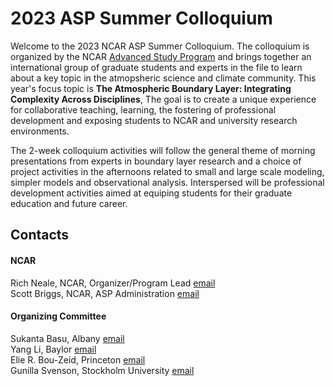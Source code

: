 # 2023 ASP Summer Colloquium


Welcome to the 2023 NCAR ASP Summer Colloquium. The colloquium is organized by the NCAR [Advanced Study Program](https://edec.ucar.edu/advanced-study-program/) and brings together an international group of graduate students and experts in the file to learn about a key topic in the atmopsheric science and climate community. This year's focus topic is **The Atmospheric Boundary Layer: Integrating Complexity Across Disciplines**, The goal is to create a unique experience for collaborative teaching, learning, the fostering of professional development and exposing students to NCAR and university research environments.

The 2-week colloquium activities will follow the general theme of morning presentations from experts in boundary layer research and a choice of project activities in the afternoons related to small and large scale modeling, simpler models and observational analysis. Interspersed will be professional development activities aimed at equiping students for their graduate education and future career.


## Contacts


#### NCAR
Rich Neale, NCAR, Organizer/Program Lead [email](mailto:rneale@ucar.edu) \
Scott Briggs, NCAR, ASP Administration [email](mailto:sbriggs@ucar.edu)

#### Organizing Committee

Sukanta Basu, Albany [email](mailto:sukanta.basu@gmail.com) \
Yang Li, Baylor [email](mailto:yang_li3@baylor.edu) \
Elie R. Bou-Zeid, Princeton [email](mailto:ebouzeid@princeton.edu) \
Gunilla Svenson, Stockholm University [email](mailto:gunilla@misu.su.se) 



